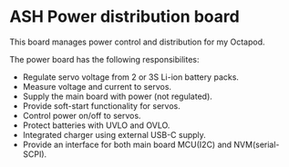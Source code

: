 # ASH Power distribution board

This board manages power control and distribution for my Octapod.

The power board has the following responsibilites:
* Regulate servo voltage from 2 or 3S Li-ion battery packs.
* Measure voltage and current to servos.
* Supply the main board with power (not regulated).
* Provide soft-start functionality for servos.
* Control power on/off to servos.
* Protect batteries with UVLO and OVLO.
* Integrated charger using external USB-C supply.
* Provide an interface for both main board MCU(I2C) and NVM(serial-SCPI).
